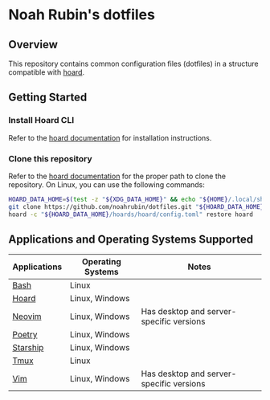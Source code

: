 # Noah Rubin's dotfiles

## Overview

This repository contains common configuration files (dotfiles) in a structure compatible with [hoard](https://hoard.rs).

## Getting Started

### Install Hoard CLI

Refer to the [hoard documentation](https://hoard.rs/getting-started/installation.html) for installation instructions.

### Clone this repository

Refer to the  [hoard documentation](https://hoard.rs/file-locations.html) for the proper path to clone the repository.
On Linux, you can use the following commands:

```bash
HOARD_DATA_HOME=$(test -z "${XDG_DATA_HOME}" && echo "${HOME}/.local/share/hoard/" || echo "${XDG_DATA_HOME}/hoard/")
git clone https://github.com/noahrubin/dotfiles.git "${HOARD_DATA_HOME}/hoards/"
hoard -c "${HOARD_DATA_HOME}/hoards/hoard/config.toml" restore hoard
```

## Applications and Operating Systems Supported

| Applications          | Operating Systems | Notes                                    |
|-----------------------|-------------------|------------------------------------------|
| [Bash](bash)          | Linux             |                                          |
| [Hoard](hoard)        | Linux, Windows    |                                          |
| [Neovim](nvim)        | Linux, Windows    | Has desktop and server-specific versions |
| [Poetry](pypoetry)    | Linux, Windows    |                                          |
| [Starship](starship)  | Linux, Windows    |                                          |
| [Tmux](tmux)          | Linux             |                                          |
| [Vim](vim)            | Linux, Windows    | Has desktop and server-specific versions |
